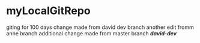 # myLocalGitRepo
giting for 100 days
change made from david dev  branch
another edit fromm anne branch
additional change made from master branch
*******david-dev*******
